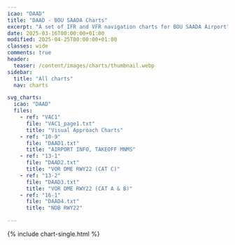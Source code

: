 ```yaml
---
icao: "DAAD" 
title: "DAAD - BOU SAADA Charts"
excerpt: "A set of IFR and VFR navigation charts for BOU SAADA Airport"
date: 2025-03-16T00:00:00+01:00
modified: 2025-04-25T00:00:00+01:00
classes: wide
comments: true
header:
  teaser: /content/images/charts/thumbnail.webp
sidebar:
  title: "All charts"
  nav: charts

svg_charts:
  icao: "DAAD"
  files:
    - ref: "VAC1"
      file: "VAC1_page1.txt"
      title: "Visual Approach Charts"
    - ref: "10-9"
      file: "DAAD1.txt"
      title: "AIRPORT INFO, TAKEOFF MNMS"
    - ref: "13-1"
      file: "DAAD2.txt"
      title: "VOR DME RWY22 (CAT C)"
    - ref: "13-2"
      file: "DAAD3.txt"
      title: "VOR DME RWY22 (CAT A & B)"
    - ref: "16-1"
      file: "DAAD4.txt"
      title: "NDB RWY22"

---
```


{% include chart-single.html %}
